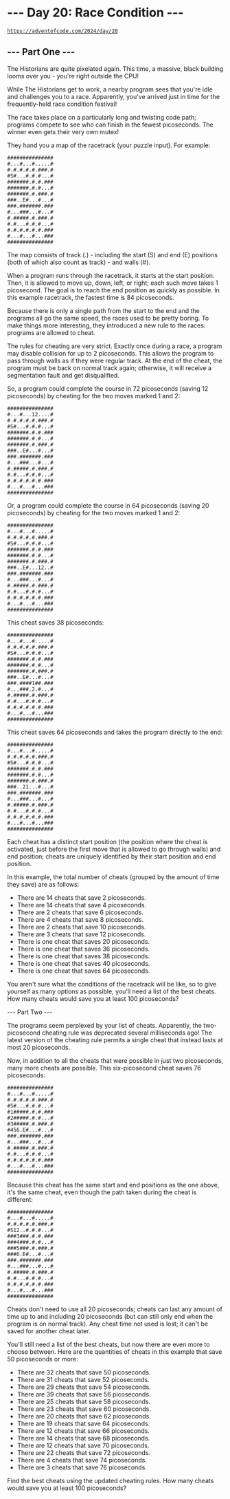 # --- Day 20: Race Condition ---

[`https://adventofcode.com/2024/day/20`](https://adventofcode.com/2024/day/20)

## --- Part One ---

The Historians are quite pixelated again. This time, a massive, black building
looms over you - you're right outside the CPU!

While The Historians get to work, a nearby program sees that you're idle and
challenges you to a race. Apparently, you've arrived just in time for the
frequently-held race condition festival!

The race takes place on a particularly long and twisting code path; programs
compete to see who can finish in the fewest picoseconds. The winner even gets
their very own mutex!

They hand you a map of the racetrack (your puzzle input). For example:

```text
###############
#...#...#.....#
#.#.#.#.#.###.#
#S#...#.#.#...#
#######.#.#.###
#######.#.#...#
#######.#.###.#
###..E#...#...#
###.#######.###
#...###...#...#
#.#####.#.###.#
#.#...#.#.#...#
#.#.#.#.#.#.###
#...#...#...###
###############
```

The map consists of track (.) - including the start (S) and end (E) positions
(both of which also count as track) - and walls (#).

When a program runs through the racetrack, it starts at the start position.
Then, it is allowed to move up, down, left, or right; each such move takes 1
picosecond. The goal is to reach the end position as quickly as possible. In
this example racetrack, the fastest time is 84 picoseconds.

Because there is only a single path from the start to the end and the programs
all go the same speed, the races used to be pretty boring. To make things more
interesting, they introduced a new rule to the races: programs are allowed to
cheat.

The rules for cheating are very strict. Exactly once during a race, a program
may disable collision for up to 2 picoseconds. This allows the program to pass
through walls as if they were regular track. At the end of the cheat, the
program must be back on normal track again; otherwise, it will receive a
segmentation fault and get disqualified.

So, a program could complete the course in 72 picoseconds (saving 12
picoseconds) by cheating for the two moves marked 1 and 2:

```text
###############
#...#...12....#
#.#.#.#.#.###.#
#S#...#.#.#...#
#######.#.#.###
#######.#.#...#
#######.#.###.#
###..E#...#...#
###.#######.###
#...###...#...#
#.#####.#.###.#
#.#...#.#.#...#
#.#.#.#.#.#.###
#...#...#...###
###############
```

Or, a program could complete the course in 64 picoseconds (saving 20
picoseconds) by cheating for the two moves marked 1 and 2:

```text
###############
#...#...#.....#
#.#.#.#.#.###.#
#S#...#.#.#...#
#######.#.#.###
#######.#.#...#
#######.#.###.#
###..E#...12..#
###.#######.###
#...###...#...#
#.#####.#.###.#
#.#...#.#.#...#
#.#.#.#.#.#.###
#...#...#...###
###############
```

This cheat saves 38 picoseconds:

```text
###############
#...#...#.....#
#.#.#.#.#.###.#
#S#...#.#.#...#
#######.#.#.###
#######.#.#...#
#######.#.###.#
###..E#...#...#
###.####1##.###
#...###.2.#...#
#.#####.#.###.#
#.#...#.#.#...#
#.#.#.#.#.#.###
#...#...#...###
###############
```

This cheat saves 64 picoseconds and takes the program directly to the end:

```text
###############
#...#...#.....#
#.#.#.#.#.###.#
#S#...#.#.#...#
#######.#.#.###
#######.#.#...#
#######.#.###.#
###..21...#...#
###.#######.###
#...###...#...#
#.#####.#.###.#
#.#...#.#.#...#
#.#.#.#.#.#.###
#...#...#...###
###############
```

Each cheat has a distinct start position (the position where the cheat is
activated, just before the first move that is allowed to go through walls) and
end position; cheats are uniquely identified by their start position and end
position.

In this example, the total number of cheats (grouped by the amount of time they
save) are as follows:

- There are 14 cheats that save 2 picoseconds.
- There are 14 cheats that save 4 picoseconds.
- There are 2 cheats that save 6 picoseconds.
- There are 4 cheats that save 8 picoseconds.
- There are 2 cheats that save 10 picoseconds.
- There are 3 cheats that save 12 picoseconds.
- There is one cheat that saves 20 picoseconds.
- There is one cheat that saves 36 picoseconds.
- There is one cheat that saves 38 picoseconds.
- There is one cheat that saves 40 picoseconds.
- There is one cheat that saves 64 picoseconds.

You aren't sure what the conditions of the racetrack will be like, so to give
yourself as many options as possible, you'll need a list of the best cheats.
How many cheats would save you at least 100 picoseconds?

--- Part Two ---

The programs seem perplexed by your list of cheats. Apparently, the
two-picosecond cheating rule was deprecated several milliseconds ago! The
latest version of the cheating rule permits a single cheat that instead lasts
at most 20 picoseconds.

Now, in addition to all the cheats that were possible in just two picoseconds,
many more cheats are possible. This six-picosecond cheat saves 76 picoseconds:

```text
###############
#...#...#.....#
#.#.#.#.#.###.#
#S#...#.#.#...#
#1#####.#.#.###
#2#####.#.#...#
#3#####.#.###.#
#456.E#...#...#
###.#######.###
#...###...#...#
#.#####.#.###.#
#.#...#.#.#...#
#.#.#.#.#.#.###
#...#...#...###
###############
```

Because this cheat has the same start and end positions as the one above, it's
the same cheat, even though the path taken during the cheat is different:

```text
###############
#...#...#.....#
#.#.#.#.#.###.#
#S12..#.#.#...#
###3###.#.#.###
###4###.#.#...#
###5###.#.###.#
###6.E#...#...#
###.#######.###
#...###...#...#
#.#####.#.###.#
#.#...#.#.#...#
#.#.#.#.#.#.###
#...#...#...###
###############
```

Cheats don't need to use all 20 picoseconds; cheats can last any amount of time
up to and including 20 picoseconds (but can still only end when the program is
on normal track). Any cheat time not used is lost; it can't be saved for
another cheat later.

You'll still need a list of the best cheats, but now there are even more to
choose between. Here are the quantities of cheats in this example that save 50
picoseconds or more:

- There are 32 cheats that save 50 picoseconds.
- There are 31 cheats that save 52 picoseconds.
- There are 29 cheats that save 54 picoseconds.
- There are 39 cheats that save 56 picoseconds.
- There are 25 cheats that save 58 picoseconds.
- There are 23 cheats that save 60 picoseconds.
- There are 20 cheats that save 62 picoseconds.
- There are 19 cheats that save 64 picoseconds.
- There are 12 cheats that save 66 picoseconds.
- There are 14 cheats that save 68 picoseconds.
- There are 12 cheats that save 70 picoseconds.
- There are 22 cheats that save 72 picoseconds.
- There are 4 cheats that save 74 picoseconds.
- There are 3 cheats that save 76 picoseconds.

Find the best cheats using the updated cheating rules. How many cheats would
save you at least 100 picoseconds?
